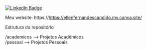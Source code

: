 <div id="badges">
  <a href="https://www.linkedin.com/in/ellen-fernandes-candido/">
    <img src="https://img.shields.io/badge/LinkedIn-blue?style=for-the-badge&logo=linkedin&logoColor=white" alt="LinkedIn Badge"/>
  </a>
</div>

</div>  


Meu website: https://https://ellenfernandescandido.my.canva.site/

Estrutura do repositório

/academicos --> Projetos Acadêmicos  
/pessoal --> Projetos Pessoais 

